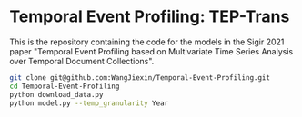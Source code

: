 # Temporal Event Profiling: TEP-Trans

This is the repository containing the code for the models in the Sigir 2021 paper "Temporal Event Profiling based on Multivariate Time Series Analysis over Temporal Document Collections".


```bash
git clone git@github.com:WangJiexin/Temporal-Event-Profiling.git
cd Temporal-Event-Profiling
python download_data.py
python model.py --temp_granularity Year
```
